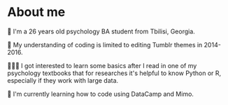 # About me <br>
🌷 I'm a 26 years old psychology BA student from Tbilisi, Georgia. <br> 

🦋 My understanding of coding is limited to editing Tumblr themes in 2014-2016. <br>

🧚🏻‍♀️ I got interested to learn some basics after I read in one of my psychology textbooks that for researches it's helpful to know Python or R, especially if they work with large data.<br>

🌱 I'm currently learning how to code using DataCamp and Mimo. <br>


<!--
**kajaiamariami/kajaiamariami** is a ✨ _special_ ✨ repository because its `README.md` (this file) appears on your GitHub profile.

Here are some ideas to get you started:

- 🔭 I’m currently working on ...
- 🌱 I’m currently learning ...
- 👯 I’m looking to collaborate on ...
- 🤔 I’m looking for help with ...
- 💬 Ask me about ...
- 📫 How to reach me: ...
- 😄 Pronouns: ...
- ⚡ Fun fact: ...
-->
